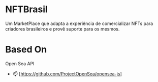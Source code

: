 # NFTBrasil
Um MarketPlace que adapta a experiência de comercializar NFTs para criadores brasileiros e provê suporte para os mesmos.

# Based On
Open Sea API
- 📫 [https://github.com/ProjectOpenSea/opensea-js]
